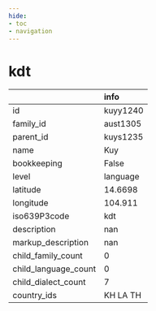 ```yaml
---
hide:
- toc
- navigation
---
```

# kdt
|                      | info     |
|:---------------------|:---------|
| id                   | kuyy1240 |
| family_id            | aust1305 |
| parent_id            | kuys1235 |
| name                 | Kuy      |
| bookkeeping          | False    |
| level                | language |
| latitude             | 14.6698  |
| longitude            | 104.911  |
| iso639P3code         | kdt      |
| description          | nan      |
| markup_description   | nan      |
| child_family_count   | 0        |
| child_language_count | 0        |
| child_dialect_count  | 7        |
| country_ids          | KH LA TH |